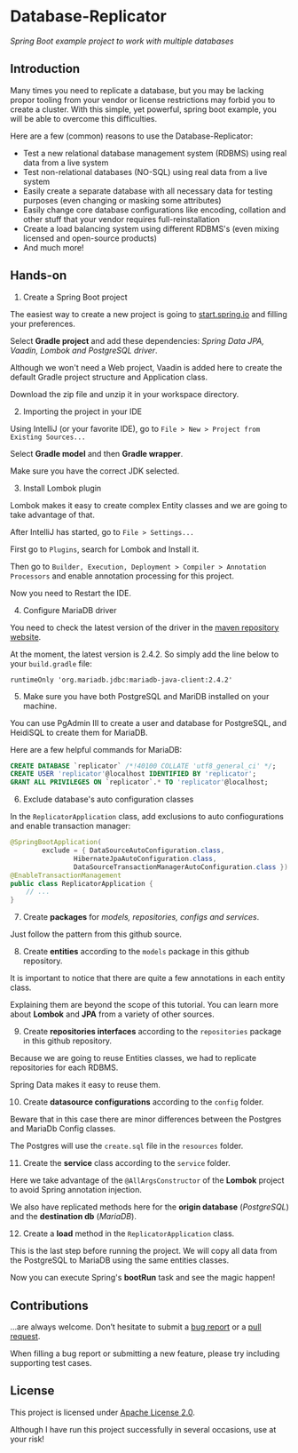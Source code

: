 # Database-Replicator

*Spring Boot example project to work with multiple databases*

## Introduction

Many times you need to replicate a database, but you may be lacking propor tooling from your vendor or license restrictions may forbid you to create a cluster.
With this simple, yet powerful, spring boot example, you will be able to overcome this difficulties.

Here are a few (common) reasons to use the Database-Replicator:

* Test a new relational database management system (RDBMS) using real data from a live system
* Test non-relational databases (NO-SQL) using real data from a live system
* Easily create a separate database with all necessary data for testing purposes (even changing or masking some attributes)
* Easily change core database configurations like encoding, collation and other stuff that your vendor requires full-reinstallation
* Create a load balancing system using different RDBMS's (even mixing licensed and open-source products)
* And much more!

## Hands-on

1. Create a Spring Boot project

The easiest way to create a new project is going to [start.spring.io](https://start.spring.io/) and filling your preferences.

Select **Gradle project** and add these dependencies: *Spring Data JPA, Vaadin, Lombok and PostgreSQL driver*.

Although we won't need a Web project, Vaadin is added here to create the default Gradle project structure and Application class.

Download the zip file and unzip it in your workspace directory.

2. Importing the project in your IDE

Using IntelliJ (or your favorite IDE), go to ```File > New > Project from Existing Sources...```

Select **Gradle model** and then **Gradle wrapper**.

Make sure you have the correct JDK selected.

3. Install Lombok plugin

Lombok makes it easy to create complex Entity classes and we are going to take advantage of that.

After IntelliJ has started, go to ```File > Settings...```

First go to ```Plugins```, search for Lombok and Install it.

Then go to ```Builder, Execution, Deployment > Compiler > Annotation Processors``` and enable annotation processing for this project.

Now you need to Restart the IDE.

4. Configure MariaDB driver

You need to check the latest version of the driver in the [maven repository website](https://mvnrepository.com/artifact/org.mariadb.jdbc/mariadb-java-client).

At the moment, the latest version is 2.4.2. So simply add the line below to your ```build.gradle``` file:

```runtimeOnly 'org.mariadb.jdbc:mariadb-java-client:2.4.2'```

5. Make sure you have both PostgreSQL and MariDB installed on your machine.

You can use PgAdmin III to create a user and database for PostgreSQL, and HeidiSQL to create them for MariaDB.

Here are a few helpful commands for MariaDB:

```SQL
CREATE DATABASE `replicator` /*!40100 COLLATE 'utf8_general_ci' */;
CREATE USER 'replicator'@localhost IDENTIFIED BY 'replicator';
GRANT ALL PRIVILEGES ON `replicator`.* TO 'replicator'@localhost;
```

6. Exclude database's auto configuration classes

In the ```ReplicatorApplication``` class, add exclusions to auto confiogurations and enable transaction manager:

```java
@SpringBootApplication(
		exclude = { DataSourceAutoConfiguration.class,
				HibernateJpaAutoConfiguration.class,
				DataSourceTransactionManagerAutoConfiguration.class })
@EnableTransactionManagement
public class ReplicatorApplication {
    // ...
}
```

7. Create **packages** for *models, repositories, configs and services*.

Just follow the pattern from this github source.

8. Create **entities** according to the ```models``` package in this github repository.

It is important to notice that there are quite a few annotations in each entity class.

Explaining them are beyond the scope of this tutorial. You can learn more about **Lombok** and **JPA** from a variety of other sources.

9. Create **repositories interfaces** according to the ```repositories``` package in this github repository.

Because we are going to reuse Entities classes, we had to replicate repositories for each RDBMS.

Spring Data makes it easy to reuse them.

10. Create **datasource configurations** according to the ```config``` folder.

Beware that in this case there are minor differences between the Postgres and MariaDb Config classes.

The Postgres will use the ```create.sql``` file in the ```resources``` folder.

11. Create the **service** class according to the ```service``` folder.

Here we take advantage of the ```@AllArgsConstructor``` of the **Lombok** project to avoid Spring annotation injection.

We also have replicated methods here for the **origin database** (*PostgreSQL*) and the **destination db** (*MariaDB*).

12. Create a **load** method in the ```ReplicatorApplication``` class.

This is the last step before running the project. We will copy all data from the PostgreSQL to MariaDB using the same entities classes.

Now you can execute Spring's **bootRun** task and see the magic happen!

## Contributions

…are always welcome.
Don’t hesitate to submit a [bug report](https://github.com/alexpensato/database-replicator/issues) or 
a [pull request](https://github.com/alexpensato/database-replicator/pulls).

When filling a bug report or submitting a new feature, please try including supporting test cases.


## License

This project is licensed under [Apache License 2.0](http://www.apache.org/licenses/).

Although I have run this project successfully in several occasions, use at your risk!
